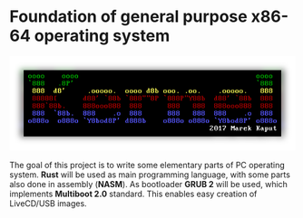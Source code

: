 # Foundation of general purpose x86-64 operating system

![logo](logo.png)

The goal of this project is to write some elementary parts of PC operating system. **Rust** will be used as main programming language, with some parts also done in assembly (**NASM**). As bootloader **GRUB 2** will be used, which implements **Multiboot 2.0** standard. This enables easy creation of LiveCD/USB images.
